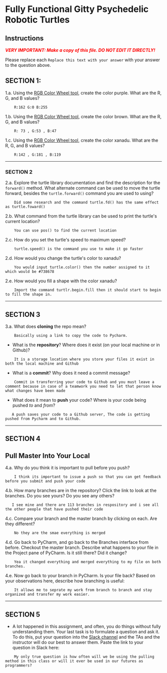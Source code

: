 # Fully Functional Gitty Psychedelic Robotic Turtles

## Instructions

**_<span style="color:red">
    VERY IMPORTANT: Make a copy of this file. DO NOT EDIT IT DIRECTLY!
</span>_**

Please replace each `Replace this text with your answer` 
with your answer to the question above.

## SECTION 1: 

1.a. Using the [RGB Color Wheel tool](https://colorspire.com/rgb-color-wheel/), create the color purple. 
     What are the R, G, and B values?

```
    R:162 G:0 B:255
```

1.b. Using the [RGB Color Wheel tool](https://colorspire.com/rgb-color-wheel/), create the color brown. 
     What are the R, G, and B values? 

```
    R: 73 , G:53 , B:47
```

1.c. Using the [RGB Color Wheel tool](https://colorspire.com/rgb-color-wheel/), create the color xanadu. 
     What are the R, G, and B values?

```
    R:142 , G:181 , B:119
```

---

### SECTION 2

2.a. Explore the turtle library documentation and find the description for the 
     `forward()` method. What alternate command can be used to move the turtle forward, 
     besides the `turtle.forward()` command you are used to using?

```
    Did some research and the command turtle.fd() has the same effect as turtle.foward()
```

2.b. What command from the turtle library can be used to print the turtle's current 
   location?
   
```
    You can use pos() to find the current location
```

2.c. How do you set the turtle's speed to maximum speed?
   
```
    turtle.speed() is the command you use to make it go faster
```

2.d. How would you change the turtle's color to xanadu? 

```
    You would input turtle.color() then the number assigned to it which would be #738678
```

2.e. How would you fill a shape with the color xanadu?

```
    Import the command turtlr.begin.fill then it should start to begin to fill the shape in.
```

---

## SECTION 3

3.a. What does **cloning** the repo mean?

```
    Basically using a link to copy the code to Pycharm.
```


- What is the **repository**? Where does it exist (on your local machine or in Github)?

```
    It is a storage location where you store your files it exist in both the local machine and Github
```


- What is a **commit**? Why does it need a commit message?

```
    Commit in transferring your code to Github and you must leave a comment because in case of a teamwork you need to let that person know what changes have been made
```


- What does it mean to **push** your code? Where is your code being pushed _to_ and _from_?

```
   A push saves your code to a Github server, The code is getting pushed from Pycharm and to Github.
```

---

## SECTION 4

## Pull Master Into Your Local

4.a. Why do you think it is important to pull before you push?

```
    I think its important to issue a push so that you can get feedback before you submit and push your code
```

4.b. How many branches are in the repository?
     Click the link to look at the branches. Do you see yours? Do you see any others? 

```
   I see mine and there are 113 branches in respository and i see all the other people that have pushed their code
```


4.c. Compare your branch and the master branch by clicking on each. Are they different?

```
    No they are the smae everything is merged 
```


4.d. Go back to PyCharm, and go back to the Branches interface from before. Checkout the 
     master branch.
     Describe what happens to your file in the Project pane of PyCharm. Is it still 
     there? Did it change?

```
    Yea it changed everything and merged everything to my file on both branches.
```


4.e. Now go back to your branch in PyCharm. Is your file back? Based on your observations
     here, describe how branching is useful:

```
    It allows me to seprate my work from branch to branch and stay organized and transfer my work easier.
```

---

## SECTION 5
- A lot happened in this assignment, and often, you do things without fully 
  understanding them. Your last task is to formulate a question and ask it. 
  To do this, put your question into the [Slack channel](https://bereacs.slack.com/archives/C3QACGH8R) and the TAs and the instructor 
  will do our best to answer them. Paste the link to your question in Slack here:

```
    My only true question is how often will we be using the pulling method in this class or will it ever be used in our futures as programmers?
```



